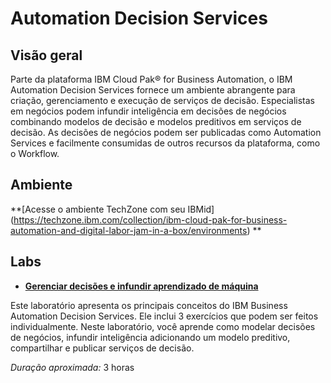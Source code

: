 # Automation Decision Services
 
  ## Visão geral

Parte da plataforma IBM Cloud Pak® for Business Automation, o IBM Automation Decision Services fornece um ambiente abrangente para criação, gerenciamento e execução de serviços de decisão. Especialistas em negócios podem infundir inteligência em decisões de negócios combinando modelos de decisão e modelos preditivos em serviços de decisão. As decisões de negócios podem ser publicadas como Automation Services e facilmente consumidas de outros recursos da plataforma, como o Workflow.

## Ambiente
**[Acesse o ambiente TechZone com seu IBMid] (https://techzone.ibm.com/collection/ibm-cloud-pak-for-business-automation-and-digital-labor-jam-in-a-box/environments) **

## Labs

- **[Gerenciar decisões e infundir aprendizado de máquina](Lab%20Guide%20-%20Automation%20Decision%20Services%20-%20PT.pdf)**

Este laboratório apresenta os principais conceitos do IBM Business Automation Decision Services. Ele inclui 3 exercícios que podem ser feitos individualmente. Neste laboratório, você aprende como modelar decisões de negócios, infundir inteligência adicionando um modelo preditivo, compartilhar e publicar serviços de decisão.

*Duração aproximada:* 3 horas
